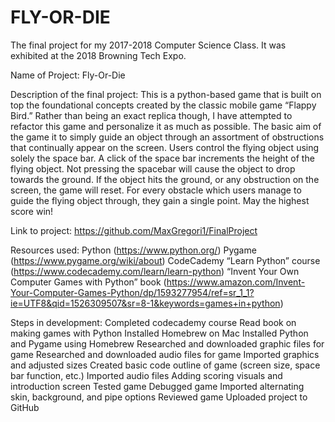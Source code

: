 # FLY-OR-DIE
The final project for my 2017-2018 Computer Science Class. 
It was exhibited at the 2018 Browning Tech Expo.

Name of Project: Fly-Or-Die

Description of the final project: This is a python-based game that is built on top the foundational concepts created by the classic mobile game “Flappy Bird.” Rather than being an exact replica though, I have attempted to refactor this game and personalize it as much as possible. The basic aim of the game it to simply guide an object through an assortment of obstructions that continually appear on the screen. Users control the flying object using solely the space bar. A click of the space bar increments the height of the flying object. Not pressing the spacebar will cause the object to drop towards the ground. If the object hits the ground, or any obstruction on the screen, the game will reset. For every obstacle which users manage to guide the flying object through, they gain a single point. May the highest score win!

Link to project: https://github.com/MaxGregori1/FinalProject

Resources used: Python (https://www.python.org/) Pygame (https://www.pygame.org/wiki/about) CodeCademy “Learn Python” course (https://www.codecademy.com/learn/learn-python) “Invent Your Own Computer Games with Python” book (https://www.amazon.com/Invent-Your-Computer-Games-Python/dp/1593277954/ref=sr_1_1?ie=UTF8&qid=1526309507&sr=8-1&keywords=games+in+python)

Steps in development: Completed codecademy course Read book on making games with Python Installed Homebrew on Mac Installed Python and Pygame using Homebrew Researched and downloaded graphic files for game Researched and downloaded audio files for game Imported graphics and adjusted sizes Created basic code outline of game (screen size, space bar function, etc.) Imported audio files Adding scoring visuals and introduction screen Tested game Debugged game Imported alternating skin, background, and pipe options Reviewed game Uploaded project to GitHub
